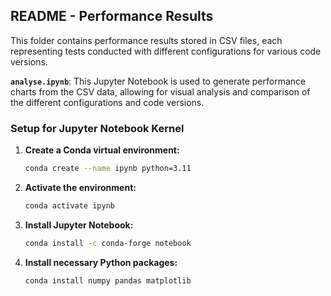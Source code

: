 ## README - Performance Results

This folder contains performance results stored in CSV files, each representing tests conducted with different configurations for various code versions.

**`analyse.ipynb`**: This Jupyter Notebook is used to generate performance charts from the CSV data, allowing for visual analysis and comparison of the different configurations and code versions.

### Setup for Jupyter Notebook Kernel
1. **Create a Conda virtual environment:**
   ```bash
   conda create --name ipynb python=3.11
   ```
2. **Activate the environment:**
   ```bash
   conda activate ipynb
   ```
3. **Install Jupyter Notebook:**
   ```bash
   conda install -c conda-forge notebook
   ```
4. **Install necessary Python packages:**
   ```bash
   conda install numpy pandas matplotlib
   ```